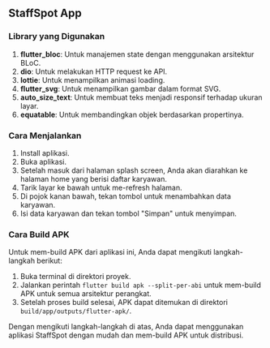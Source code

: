 ## StaffSpot App

### Library yang Digunakan
1. **flutter_bloc**: Untuk manajemen state dengan menggunakan arsitektur BLoC.
2. **dio**: Untuk melakukan HTTP request ke API.
3. **lottie**: Untuk menampilkan animasi loading.
4. **flutter_svg**: Untuk menampilkan gambar dalam format SVG.
5. **auto_size_text**: Untuk membuat teks menjadi responsif terhadap ukuran layar.
6. **equatable**: Untuk membandingkan objek berdasarkan propertinya.

### Cara Menjalankan
1. Install aplikasi.
2. Buka aplikasi.
3. Setelah masuk dari halaman splash screen, Anda akan diarahkan ke halaman home yang berisi daftar karyawan.
4. Tarik layar ke bawah untuk me-refresh halaman.
5. Di pojok kanan bawah, tekan tombol untuk menambahkan data karyawan.
6. Isi data karyawan dan tekan tombol "Simpan" untuk menyimpan.

### Cara Build APK
Untuk mem-build APK dari aplikasi ini, Anda dapat mengikuti langkah-langkah berikut:
1. Buka terminal di direktori proyek.
2. Jalankan perintah `flutter build apk --split-per-abi` untuk mem-build APK untuk semua arsitektur perangkat.
3. Setelah proses build selesai, APK dapat ditemukan di direktori `build/app/outputs/flutter-apk/`.

Dengan mengikuti langkah-langkah di atas, Anda dapat menggunakan aplikasi StaffSpot dengan mudah dan mem-build APK untuk distribusi.